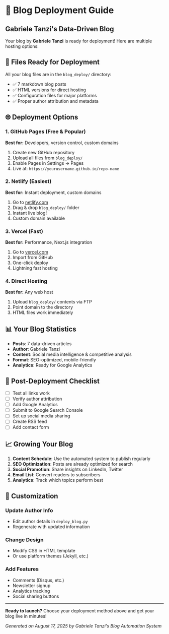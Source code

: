 # 🚀 Blog Deployment Guide
## Gabriele Tanzi's Data-Driven Blog

Your blog by **Gabriele Tanzi** is ready for deployment! Here are multiple hosting options:

## 📁 Files Ready for Deployment

All your blog files are in the `blog_deploy/` directory:
- ✅ 7 markdown blog posts
- ✅ HTML versions for direct hosting
- ✅ Configuration files for major platforms
- ✅ Proper author attribution and metadata

## 🌐 Deployment Options

### 1. GitHub Pages (Free & Popular)
**Best for:** Developers, version control, custom domains

1. Create new GitHub repository
2. Upload all files from `blog_deploy/`
3. Enable Pages in Settings → Pages
4. Live at: `https://yourusername.github.io/repo-name`

### 2. Netlify (Easiest)
**Best for:** Instant deployment, custom domains

1. Go to [netlify.com](https://netlify.com)
2. Drag & drop `blog_deploy/` folder
3. Instant live blog!
4. Custom domain available

### 3. Vercel (Fast)
**Best for:** Performance, Next.js integration

1. Go to [vercel.com](https://vercel.com)
2. Import from GitHub
3. One-click deploy
4. Lightning fast hosting

### 4. Direct Hosting
**Best for:** Any web host

1. Upload `blog_deploy/` contents via FTP
2. Point domain to the directory
3. HTML files work immediately

## 📊 Your Blog Statistics

- **Posts**: 7 data-driven articles
- **Author**: Gabriele Tanzi
- **Content**: Social media intelligence & competitive analysis
- **Format**: SEO-optimized, mobile-friendly
- **Analytics**: Ready for Google Analytics

## 🎯 Post-Deployment Checklist

- [ ] Test all links work
- [ ] Verify author attribution
- [ ] Add Google Analytics
- [ ] Submit to Google Search Console
- [ ] Set up social media sharing
- [ ] Create RSS feed
- [ ] Add contact form

## 📈 Growing Your Blog

1. **Content Schedule**: Use the automated system to publish regularly
2. **SEO Optimization**: Posts are already optimized for search
3. **Social Promotion**: Share insights on LinkedIn, Twitter
4. **Email List**: Convert readers to subscribers
5. **Analytics**: Track which topics perform best

## 🔧 Customization

### Update Author Info
- Edit author details in `deploy_blog.py`
- Regenerate with updated information

### Change Design
- Modify CSS in HTML template
- Or use platform themes (Jekyll, etc.)

### Add Features
- Comments (Disqus, etc.)
- Newsletter signup
- Analytics tracking
- Social sharing buttons

---

**Ready to launch?** Choose your deployment method above and get your blog live in minutes!

*Generated on August 17, 2025 by Gabriele Tanzi's Blog Automation System*

